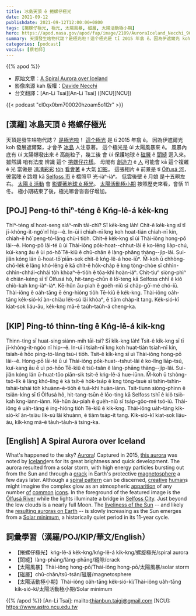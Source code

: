 ```yaml
---
title: 冰島天頂 ê 捲螺仔極光
date: 2021-09-12
publishdate: 2021-09-12T12:00:00+0800
tags: [捲螺仔極光, 極光, 太陽風暴, 磁層, 太陽活動極小期]
hero: https://apod.nasa.gov/apod/fap/image/2109/AuroraIceland_Necchi_960.jpg
summary: 天頂發生啥物代誌？是極光啦！這个極光是 tī 2015 年翕 ê。因為伊遮爾光 koh 發展遮爾緊，才會予冰島人注意著。
categories: [podcast]
vocals: [蔡老師]
---
```


{{% apod %}}

- 原始文章：[A Spiral Aurora over Iceland](https://apod.nasa.gov/apod/ap210912.html)
- 影像來源 kah 版權：[Davide Necchi](https://www.davnec.eu/a-proposito-del-necchi/)
- 台文翻譯：[An-Li Tsai][An-Li Tsai] ([NCU][NCU])

{{< podcast "cl0qx0bm700020hzoam5o1l2r" >}}

## [漢羅] 冰島天頂 ê 捲螺仔極光
天頂是發生啥物代誌？
[是極光啦][Aurora]！
[這个極光][this aurora] 是 tī 2015 年翕 ê。
因為伊遮爾光 koh 發展遮爾緊，才會予 [冰島][Iceland] 人注意著。
這个極光是 ùi 太陽風暴來 ê。
風暴內底有 ùi 太陽爆發出來 ê 高能粒子，幾工後 會 ùi 保護地球 ê [磁層][magnetosphere] ê [閬縫][crack] 迵入來。
雖然講 咱有法度 辨識 這个 [捲螺仔花樣][spiral pattern]。
毋閣有 [創造力][creative] ê [人][human] 可能會 kā 這个複雜 ê 光 當做是 [凊凊彩彩][common] [to̍h][of] [看會著][icons] ê 大氣 [幻影][apparition]。
這張相片 ê 前景是 tī [Ölfusá 河][Ölfusá River]，彼當陣 ê 路燈 kā [Selfoss 市][Selfoss City] ê 橋照甲 光-iàⁿ-iàⁿ。
低雲後壁 ê 月娘 是十五暝左右。
[太陽 ê 活動][liveliness of the Sun] 會 [影響著地球 ê 極光][resulting auroras on Earth]。
[太陽活動極小期][Solar minimum] 按照歷史來看，會恬 11 冬。
極小期結束了後，極光嘛會沓沓仔增加。

## [POJ] Peng-tó thiⁿ-téng ê Kńg-lê-á ke̍k-kng
Thiⁿ-téng sī hoat-seng siáⁿ-mih tāi-chì?
Sī ke̍k-kng la̍h!
Chit-ê ke̍k-kng sī tī jī-khòng-it-ngó͘ nî hip--ê.
In-ūi i chiah-nī kng koh hoat-tián chiah-nī kín, chiah-ē hō͘ peng-tó-lâng chù-ì tio̍h.
Chit-ê ke̍k-kng sī ùi Thài-iông hong-pō lâi--ê.
Hong-pō lāi-té ū ùi Thài-iông po̍k-hoat--chhut-lâi ê ko-lêng lia̍p-chú, kúi-kang āu ē ùi pó-hō͘ Tē-kiû ê chû-chân ê làng-phāng thàng--ji̍p-lâi.
Sui-jiân kóng lán ū-hoat-tō͘ piān-sek chit-ê kńg-lê-á hoe-iūⁿ.
M̄-koh ū chhòng-chō-le̍k ê lâng khó-lêng ē kā chi̍t-ê ho̍k-cha̍p ê kng tòng-chòe sī chhìn-chhìn-chhái-chhái to̍h khòaⁿ-ē-tio̍h ê tōa-khì hoàn-iáⁿ.
Chit-tiuⁿ siòng-phìⁿ ê chiân-kéng sī tī Ölfusá hô, hit-tang-chūn ê lō͘-teng kā Selfoss chhī ê kiô chiò-kah kng-iàⁿ-iàⁿ.
Kē-hûn āu-piah ê goe̍h-niû sī cha̍p-gō͘-mé chó-iū.
Thài-iông ê oa̍h-tāng ē éng-hióng tio̍h Tē-kiû ê ke̍k-kng.
Thài-iông oa̍h-tāng ke̍k-sió-kî àn-chiàu le̍k-sú lâi khòaⁿ, ē tiām cha̍p-it tang.
Ke̍k-sió-kî kiat-sok liáu-āu, ke̍k-kng mā-ē tau̍h-tau̍h-á cheng-ka.

## [KIP] Ping-tó thinn-tíng ê Kńg-lê-á ki̍k-kng
Thinn-tíng sī huat-sing siánn-mih tāi-tsì?
Sī ki̍k-kng la̍h!
Tsit-ê ki̍k-kng sī tī jī-khòng-it-ngóo nî hip--ê.
In-uī i tsiah-nī kng koh huat-tián tsiah-nī kín, tsiah-ē hōo ping-tó-lâng tsù-ì tio̍h.
Tsit-ê ki̍k-kng sī uì Thài-iông hong-pō lâi--ê.
Hong-pō lāi-té ū uì Thài-iông po̍k-huat--tshut-lâi ê ko-lîng lia̍p-tsú, kuí-kang āu ē uì pó-hōo Tē-kiû ê tsû-tsân ê làng-phāng thàng--ji̍p-lâi.
Sui-jiân kóng lán ū-huat-tōo piān-sik tsit-ê kńg-lê-á hue-iūnn.
M̄-koh ū tshòng-tsō-li̍k ê lâng khó-lîng ē kā tsi̍t-ê ho̍k-tsa̍p ê kng tòng-tsuè sī tshìn-tshìn-tshái-tshái to̍h khuànn-ē-tio̍h ê tuā-khì huàn-iánn.
Tsit-tiunn siòng-phìnn ê tsiân-kíng sī tī Ölfusá hô, hit-tang-tsūn ê lōo-ting kā Selfoss tshī ê kiô tsiò-kah kng-iànn-iànn.
Kē-hûn āu-piah ê gue̍h-niû sī tsa̍p-gōo-mé tsó-iū.
Thài-iông ê ua̍h-tāng ē íng-hióng tio̍h Tē-kiû ê ki̍k-kng.
Thài-iông ua̍h-tāng ki̍k-sió-kî àn-tsiàu li̍k-sú lâi khuànn, ē tiām tsa̍p-it tang.
Ki̍k-sió-kî kiat-sok liáu-āu, ki̍k-kng mā-ē ta̍uh-ta̍uh-á tsing-ka.


## [English] A Spiral Aurora over Iceland
What's happened to the sky?
[Aurora][Aurora]!
Captured in 2015, [this aurora][this aurora] was noted by [Iceland][Iceland]ers for its great brightness and quick development.
The aurora resulted from a solar storm, with high energy particles bursting out from the Sun and through a [crack][crack] in Earth's protective [magnetosphere][magnetosphere] a few days later.
Although a [spiral pattern][spiral pattern] can be discerned, [creative][creative] [human][human]s might imagine the complex glow as an atmospheric [apparition][apparition] of any number [of][of] [common][common] [icons][icons].
In the foreground of the featured image is the [Ölfusá River][Ölfusá River] while the lights illuminate a bridge in [Selfoss City][Selfoss City].
Just beyond the low clouds is a nearly full Moon.
The [liveliness of the Sun][liveliness of the Sun] -- and likely the [resulting auroras on Earth][resulting auroras on Earth] -- is slowly increasing as the Sun emerges from a [Solar minimum][Solar minimum], a historically quiet period in its 11-year cycle.

## 詞彙學習（漢羅/POJ/KIP/華文/English）
- 【捲螺仔極光】kńg-lê-á ke̍k-kng/kńg-lê-á ki̍k-kng/螺旋極光/spiral aurora
- 【閬縫】làng-phāng/làng-phāng/縫隙/crack
- 【太陽風暴】Thài-iông hong-pō/Thài-iông hong-pō/太陽風暴/solar storm
- 【磁層】chû-chân/tsû-tsân/磁層/magnetosphere
- 【太陽活動極小期】Thài-iông oa̍h-tāng ke̍k-sió-kî/Thài-iông ua̍h-tāng ki̍k-sió-kî/太陽活動極小期/Solar minimum

{{% /apod %}}
[An-Li Tsai]: mailto:thianbun.taigi@gmail.com
[NCU]: https://www.astro.ncu.edu.tw

[Aurora]:http://www.nasa.gov/mission_pages/sunearth/news/gallery/aurora-index.html
[this aurora]:https://www.davnec.eu/a-spiral-aurora-over-iceland/
[Iceland]:https://en.wikipedia.org/wiki/Iceland
[crack]:http://science.nasa.gov/science-news/science-at-nasa/2003/03dec_magneticcracks/
[magnetosphere]:http://science.nasa.gov/heliophysics/focus-areas/magnetosphere-ionosphere/
[spiral pattern]:https://mathshistory.st-andrews.ac.uk/Curves/Hyperbolic/curvesapplet/
[creative]:https://www.aaha.org/contentassets/f14651384f2f4f2a8def2d3595524fee/imageodxx9.png
[human]:https://apod.nasa.gov/apod/ap190818.html
[apparition]:https://en.wikipedia.org/wiki/Pareidolia
[of]:https://apod.nasa.gov/apod/ap140429.html
[common]:https://apod.nasa.gov/apod/ap120124.html
[icons]:https://apod.nasa.gov/apod/ap121003.html
[Ölfusá River]:https://www.youtube.com/watch?v=Yvz6Tzm9Vds
[Selfoss City]:https://www.youtube.com/watch?v=y00StWk1p2g
[liveliness of the Sun]:https://apod.nasa.gov/apod/ap141022.html
[resulting auroras on Earth]:https://apod.nasa.gov/apod/ap201109.html
[Solar minimum]:https://en.wikipedia.org/wiki/Solar_minimum
